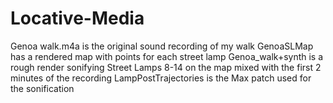 # Locative-Media
Genoa walk.m4a is the original sound recording of my walk
GenoaSLMap has a rendered map with points for each street lamp
Genoa_walk+synth is a rough render sonifying Street Lamps 8-14 on the map mixed with the first 2 minutes of the recording
LampPostTrajectories is the Max patch used for the sonification
